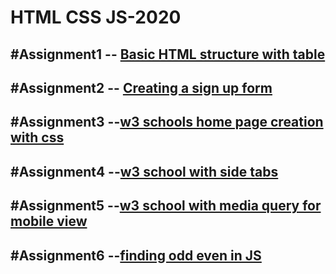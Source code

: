 # HTML CSS JS-2020

#Assignment1 -- [Basic HTML structure with table](https://github.com/sarwes/HTML-CSS-JS-2020/blob/main/1.html)
----
#Assignment2 -- [Creating a sign up form](https://github.com/sarwes/HTML-CSS-JS-2020/blob/main/2.html)
----
#Assignment3 --[w3 schools home page creation with css](https://github.com/sarwes/HTML-CSS-JS-2020/blob/main/3.html)
----
#Assignment4 --[w3 school with side tabs](https://github.com/sarwes/HTML-CSS-JS-2020/blob/main/4.html)
----
#Assignment5 --[w3 school with media query for mobile view](https://github.com/sarwes/HTML-CSS-JS-2020/blob/main/5.html)
----
#Assignment6 --[finding odd even in JS](https://github.com/sarwes/HTML-CSS-JS-2020/blob/main/6.html)
----
